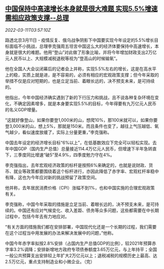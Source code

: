<!--1646971262000-->
[中国保持中高速增长本身就是很大难题 实现5.5%增速需相应政策支撑--总理](https://cn.reuters.com/article/china-premier-li-gdp-growth-0311-idCNKCS2L80AN)
------

<div><i>2022-03-11T03:57:10Z</i></div><p>路透北京3月11日 - 疫情反复、俄乌战争阴影下中国要实现今年设定的5.5%增长目标面临不小挑战，总理李克强周五坦言中国这么大的经济体要保持中高速增长，本身就是很大的难题。他用“登山”对此做了形象比喻，并将今年增加财政支出2万亿元人民币以上、大规模减税退税等视为“登高山的时候输氧”。</p><p>他在全国人大会议闭幕后的记者会上并称，实现5.5%左右的增长，这是在高水平上的稳，实质上就是进，是不容易的，必须有相应的宏观政策支撑；但今年采取的举措不仅是应对短期的，也是立足当前、着眼长远的，决不预支未来，是可持续的。</p><p>他指出，今年中国经济确实遇到了新的下行压力和挑战，且不说各种复杂环境在变化，不确定因素增多，就是本身要实现5.5%的目标，今年得要有九万亿元人民币的名义GDP增量。</p><p>“这就好像登山，如果你要登1,000米的山，想爬10%，那100米就可以，如果你要登3,000米的山，想上5%，那就是150米。而且条件也变了，越往上气压越低、氧气越少，看似速度放缓了，实际上分量更重，”李克强称。</p><p>中国去年设定的经济增长目标“6%以上”，在低基数效应下完全可以轻松实现。去年中国GDP（国内生产总值）总量接近114.4万亿元人民币，但增速下半年急转直下，三季度同比增速“破5”至4.9%，四季度勉力守在4%。</p><p>李克强指出，去年宏观经济政策的标杆是按照6%来确定的，也就是说财政、货币、就业等政策都要围绕着这个标杆进行，亦因此降低了赤字率、宏观杠杆率稳中有降，这也为今年应对新的挑战预留了政策空间。</p><p>他并称，去年居民消费价格（CPI）涨幅不到1%，也和中国实施的合理宏观政策有关。</p><p>李克强称，中国今年采取的措施是立足当前、着眼长远的，决不预支未来，是可持续的。中国还有应对气候变化、收入差距、债务等众多问题，这些都需要在中长期过程中，包括今年去有力地应对。</p><p>“有关方面的措施我们都在安排部署，中国现代化还是一个长期的过程，我们需要在这个过程当中用发展的办法来解决发展中的问题，”他称。</p><p>中国今年赤字率拟按2.8%安排（占国内生产总值GDP的比例），较2021年预算赤字率3.2%调降；安排新增地方政府专项债券额度3.65万亿元，与上年持平；全国一般公共预算支出安排较上年扩大2万亿元以上；退税减税的规模历史上最高、达2.5万亿元，重点支持制造业和小微企业。（完）</p>
